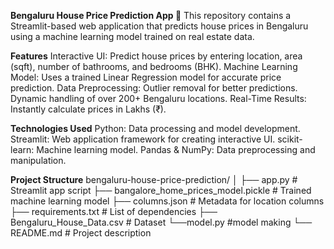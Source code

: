 **Bengaluru House Price Prediction App 🏡**
This repository contains a Streamlit-based web application that predicts house prices in Bengaluru using a machine learning model trained on real estate data.

**Features**
Interactive UI: Predict house prices by entering location, area (sqft), number of bathrooms, and bedrooms (BHK).
Machine Learning Model: Uses a trained Linear Regression model for accurate price prediction.
Data Preprocessing:
Outlier removal for better predictions.
Dynamic handling of over 200+ Bengaluru locations.
Real-Time Results: Instantly calculate prices in Lakhs (₹).

**Technologies Used**
Python: Data processing and model development.
Streamlit: Web application framework for creating interactive UI.
scikit-learn: Machine learning model.
Pandas & NumPy: Data preprocessing and manipulation.


**Project Structure**
bengaluru-house-price-prediction/
│
├── app.py                # Streamlit app script
├── bangalore_home_prices_model.pickle  # Trained machine learning model
├── columns.json          # Metadata for location columns
├── requirements.txt      # List of dependencies
├── Bengaluru_House_Data.csv  # Dataset 
└──model.py #model making 
└── README.md             # Project description
